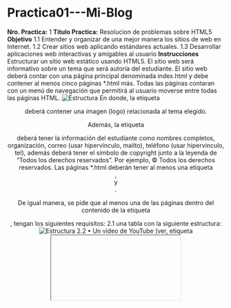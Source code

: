 # Practica01---Mi-Blog
**Nro. Practica:** 1 **Titulo Practica:** Resolucion de problemas sobre HTML5
**Objetivo**
  1.1 Entender y organizar de una mejor manera los sitios de web en Internet. 
  1.2 Crear sitios web aplicando estándares actuales.
  1.3 Desarrollar aplicaciones web interactivas y amigables al usuario
**Instrucciones**
Estructurar un sitio web estático usando HTML5. El sitio web será informativo sobre un tema que será autoría del estudiante. El sitio web deberá contar con una página principal denominada index.html y debe contener al menos cinco páginas
*.html más. Todas las páginas contaran con un menú de navegación que permitirá al usuario moverse entre todas las páginas HTML.
![Estructura](https://cdn.lynda.com/video/404710-171-635948871182575118_338x600_thumb.jpg)
En donde, la etiqueta <header> deberá contener una imagen (logo) relacionada al tema elegido.
  
Además, la etiqueta <footer> deberá tener la información del estudiante como nombres completos, organización, correo (usar hipervínculo, mailto), teléfono (usar hipervínculo, tel), además deberá tener el símbolo de copyright junto a la leyenda de “Todos los derechos reservados”. Por ejemplo, © Todos los derechos reservados.
Las páginas *.html deberán tener al menos una etiqueta <section>, <article> y <aside>.

De igual manera, se pide que al menos una de las páginas dentro del contenido de la etiqueta <article>, tengan los siguientes requisitos:
  2.1 una tabla con la siguiente estructura:
  ![Estructura](https://disenowebakus.net/imagenes/articulos/thead-tbody-tfoot-tabla-html.jpg)
  2.2 •	Un video de YouTube (ver, etiqueta <iframe>).
  2.3 •	Manejar listas ordenadas o desordenadas con al menos cinco ítems.
  2.4 •	Tener al menos cinco etiquetas de texto que se encuentran en la figura 1- 16 del texto guía de la asignatura.
 
 Asi mismo, se pide que todos los artículos tengan al menos una imagen cada uno. Se pide que todas las imágenes están almacenadas en una carpeta llamada “images”. Por lo tanto, se debe trabajar con rutas relativas.
 
Finalmente, se pide que una de las páginas tenga al menos dos secciones (<section>) con tres artículos (<article>) cada sección. Luego, cada sección debe tener un encabezado (<header>), en donde, se ubicaran enlaces que permitan
navegar entre los artículos usando id’s (ver, página 63 del texto guía).
  
  **Actividades a desarrollar**
  1.1 1.	Crear un repositorio en GitHub con el nombre “Practica01 – Mi Blog”.
  1.2 2.	Realizar un commit y push por cada requerimiento de los puntos antes descritos.
  1.3 3.	Al finalizar la práctica se debe validar todas las páginas HTML creadas usando el W3C Validator.
  1.4 4.	Luego, se debe crear el archivo README del repositorio de GitHub.
  1.5 5.	Generar informe de los resultados en el formato de prácticas. Debe incluir:
    1.5.1 El desarrollo de cada uno de los puntos antes descritos así como las etiquetas HTML utilizadas para resolver cada punt.o
    1.5.2 b.	La evidencia de la correcta estructuración de las páginas HTML. Para lo cual, se puede generar fotografías instantáneas  .  (pantallazos).
    1.5.3 c.	La evidencia de la validación de cada página HTML.
    1.5.4 d.	El informe debe incluir conclusiones apropiadas.
    1.5.5 e.	En el informe se debe incluir la información de GitHub (usuario y URL del repositorio de la práctica).
    1.5.6 f.	En el informe se debe incluir la información de GitHub (usuario y URL del repositorio del Tutorial 01.
- Curbside Thai)
    1.5.7 g.	En el informe se debe incluir la firma digital del estudiante.
   1.6.6 En el archivo README del repositorio debe constar la misma información del informe de resultados de la práctica que se indica en el siguiente punto.
   
**RESULTADOS OBTENIDOS:**
   •	Tener el conocimiento suficiente para que el estudiante pueda entender y organizar de una mejor manera los sitios de web y de negocios en Internet.
**CONCLUSIONES:**
   •	Los estudiantes podrán organizar sitios web basados en el lenguaje de etiquetado HTML.
   **RECOMENDACIONES:**
1.1 •	Probar la solución de la práctica en al menos tres navegadores web; Google Chrome, Firefox y Safari.
